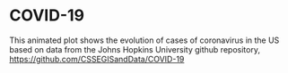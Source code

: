 # COVID-19
This animated plot shows the evolution of cases of coronavirus in the US based on data from the Johns Hopkins University github repository, https://github.com/CSSEGISandData/COVID-19 
